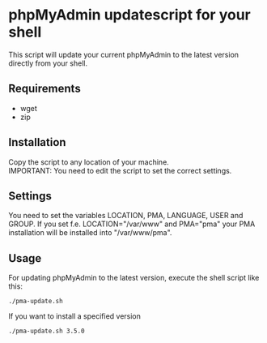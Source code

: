 # phpMyAdmin updatescript for your shell
This script will update your current phpMyAdmin to the latest version directly from your shell.

## Requirements
- wget
- zip

## Installation
Copy the script to any location of your machine.   
IMPORTANT: You need to edit the script to set the correct settings.

## Settings

You need to set the variables LOCATION, PMA, LANGUAGE, USER and GROUP. If you set f.e. LOCATION="/var/www" and PMA="pma" your PMA
installation will be installed into "/var/www/pma".

## Usage
For updating phpMyAdmin to the latest version, execute the shell script like this:

    ./pma-update.sh

If you want to install a specified version

    ./pma-update.sh 3.5.0


 
